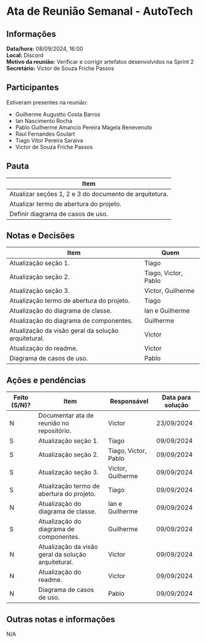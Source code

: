 # Ata de Reunião Semanal - AutoTech

## Informações
**Data/hora:** 08/09/2024, 16:00  
**Local:** Discord  
**Motivo da reunião:** Verificar e corrigir artefatos desenvolvidos na Sprint 2  
**Secretário:** Victor de Souza Friche Passos  

## Participantes
Estiveram presentes na reunião:
- Guilherme Augustto Costa Barros
- Ian Nascimento Rocha
- Pablo Guilherme Amancio Pereira Magela Benevenuto
- Raul Fernandes Goulart
- Tiago Vitor Pereira Saraiva
- Victor de Souza Friche Passos

## Pauta

Item | 
---- | 
Atualizar seções 1, 2 e 3 do documento de arquitetura. | 
Atualizar termo de abertura do projeto. | 
Definir diagrama de casos de uso. | 

## Notas e Decisões
Item | Quem | 
---- | ---- | 
Atualização seção 1. | Tiago | 
Atualização seção 2. | Tiago, Victor, Pablo | 
Atualização seção 3. | Victor, Guilherme | 
Atualização termo de abertura do projeto. | Tiago | 
Atualização do diagrama de classe. | Ian e Guilherme | 
Atualização do diagrama de componentes. | Guilherme | 
Atualização da visão geral da solução arquitetural. | Victor | 
Atualização do readme. | Victor | 
Diagrama de casos de uso. | Pablo | 

## Ações e pendências
| Feito (S/N)? | Item | Responsável | Data para solução |
| ---- | ---- | ---- | ---- |
| N | Documentar ata de reunião no repositório. | Victor | 23/09/2024 |
| S | Atualização seção 1. | Tiago | 09/09/2024 |
| S | Atualização seção 2. | Tiago, Victor, Pablo | 09/09/2024 |
| S | Atualização seção 3. | Victor, Guilherme | 09/09/2024 |
| S | Atualização termo de abertura do projeto. | Tiago | 09/09/2024 |
| N | Atualização do diagrama de classe. | Ian e Guilherme | 09/09/2024 |
| S | Atualização do diagrama de componentes. | Guilherme | 09/09/2024 |
| N | Atualização da visão geral da solução arquitetural. | Victor | 09/09/2024 |
| N | Atualização do readme. | Victor | 09/09/2024 |
| N | Diagrama de casos de uso. | Pablo | 09/09/2024 |

## Outras notas e informações
N/A

